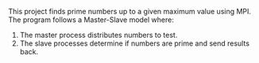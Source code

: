 This project finds prime numbers up to a given maximum value using MPI.  
The program follows a Master-Slave model where:  
1. The master process distributes numbers to test.  
2. The slave processes determine if numbers are prime and send results back.  
